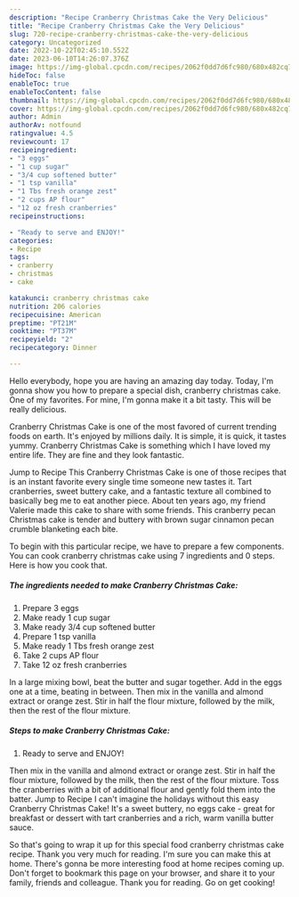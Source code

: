 ```yaml
---
description: "Recipe Cranberry Christmas Cake the Very Delicious"
title: "Recipe Cranberry Christmas Cake the Very Delicious"
slug: 720-recipe-cranberry-christmas-cake-the-very-delicious
category: Uncategorized
date: 2022-10-22T02:45:10.552Z
date: 2023-06-10T14:26:07.376Z
image: https://img-global.cpcdn.com/recipes/2062f0dd7d6fc980/680x482cq70/cranberry-christmas-cake-recipe-main-photo.jpg
hideToc: false
enableToc: true
enableTocContent: false
thumbnail: https://img-global.cpcdn.com/recipes/2062f0dd7d6fc980/680x482cq70/cranberry-christmas-cake-recipe-main-photo.jpg
cover: https://img-global.cpcdn.com/recipes/2062f0dd7d6fc980/680x482cq70/cranberry-christmas-cake-recipe-main-photo.jpg
author: Admin
authorAv: notfound
ratingvalue: 4.5
reviewcount: 17
recipeingredient:
- "3 eggs"
- "1 cup sugar"
- "3/4 cup softened butter"
- "1 tsp vanilla"
- "1 Tbs fresh orange zest"
- "2 cups AP flour"
- "12 oz fresh cranberries"
recipeinstructions:

- "Ready to serve and ENJOY!"
categories:
- Recipe
tags:
- cranberry
- christmas
- cake

katakunci: cranberry christmas cake 
nutrition: 206 calories
recipecuisine: American
preptime: "PT21M"
cooktime: "PT37M"
recipeyield: "2"
recipecategory: Dinner

---
```



Hello everybody, hope you are having an amazing day today. Today, I'm gonna show you how to prepare a special dish, cranberry christmas cake. One of my favorites. For mine, I'm gonna make it a bit tasty. This will be really delicious.

Cranberry Christmas Cake is one of the most favored of current trending foods on earth. It's enjoyed by millions daily. It is simple, it is quick, it tastes yummy. Cranberry Christmas Cake is something which I have loved my entire life. They are fine and they look fantastic.

Jump to Recipe This Cranberry Christmas Cake is one of those recipes that is an instant favorite every single time someone new tastes it. Tart cranberries, sweet buttery cake, and a fantastic texture all combined to basically beg me to eat another piece. About ten years ago, my friend Valerie made this cake to share with some friends. This cranberry pecan Christmas cake is tender and buttery with brown sugar cinnamon pecan crumble blanketing each bite.


To begin with this particular recipe, we have to prepare a few components. You can cook cranberry christmas cake using 7 ingredients and 0 steps. Here is how you cook that.

<!--inarticleads1-->

##### The ingredients needed to make Cranberry Christmas Cake:

1. Prepare 3 eggs
1. Make ready 1 cup sugar
1. Make ready 3/4 cup softened butter
1. Prepare 1 tsp vanilla
1. Make ready 1 Tbs fresh orange zest
1. Take 2 cups AP flour
1. Take 12 oz fresh cranberries


In a large mixing bowl, beat the butter and sugar together. Add in the eggs one at a time, beating in between. Then mix in the vanilla and almond extract or orange zest. Stir in half the flour mixture, followed by the milk, then the rest of the flour mixture. 

<!--inarticleads2-->

##### Steps to make Cranberry Christmas Cake:


1. Ready to serve and ENJOY!

Then mix in the vanilla and almond extract or orange zest. Stir in half the flour mixture, followed by the milk, then the rest of the flour mixture. Toss the cranberries with a bit of additional flour and gently fold them into the batter. Jump to Recipe I can&#39;t imagine the holidays without this easy Cranberry Christmas Cake! It&#39;s a sweet buttery, no eggs cake - great for breakfast or dessert with tart cranberries and a rich, warm vanilla butter sauce. 

So that's going to wrap it up for this special food cranberry christmas cake recipe. Thank you very much for reading. I'm sure you can make this at home. There's gonna be more interesting food at home recipes coming up. Don't forget to bookmark this page on your browser, and share it to your family, friends and colleague. Thank you for reading. Go on get cooking!
